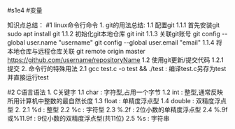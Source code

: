 #s1e4
#变量

知识点总结：
#1 linux命令行命令
	1. git的用法总结:
	 1.1 配置git
	  1.1.1 首先安装git
	  	sudo apt install git
	  1.1.2 初始化git本地仓库
	 	 git init
	  1.1.3 关联git账号
	 	 git config --global user.name "username"
	 	 git config --global user.email "email"
	  1.1.4 将本地仓库与远程仓库关联
	 	 git remote origin master https://github.com/username/repositoryName
	 1.2 使用git更新/提交代码
	  1.2.1 提交
	2. 命令行的特殊用法
	 2.1 gcc test.c -o test && ./test : 编译test.c另存为test并直接运行test
	 
	   
#2 C语言语法
	1. C关键字
	 1.1 char : 字符型,占用一个字节
	 1.2 int : 整型,通常反映所用计算机中整数的最自然长度
	 1.3 float : 单精度浮点型
	 1.4 double : 双精度浮点型
	2. 
	 2.1 %d : 整型
	 2.2 %c : 字符型
	 2.3 %.2f : 2位小数的单精度浮点型
	 2.4 %.9f或%11.9f : 9位小数的双精度浮点型(共11位)
	 2.5 %s : 字符串

	 
